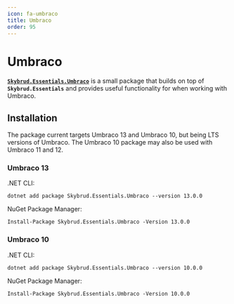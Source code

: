 ```yaml
---
icon: fa-umbraco
title: Umbraco
order: 95
---
```


# Umbraco

[**`Skybrud.Essentials.Umbraco`**](/skybrud.essentials.umbraco/) is a small package that builds on top of **`Skybrud.Essentials`** and provides useful functionality for when working with Umbraco. 

## Installation

The package current targets Umbraco 13 and Umbraco 10, but being LTS versions of Umbraco. The Umbraco 10 package may also be used with Umbraco 11 and 12.

### Umbraco 13

.NET CLI:

```
dotnet add package Skybrud.Essentials.Umbraco --version 13.0.0
```

NuGet Package Manager:

```
Install-Package Skybrud.Essentials.Umbraco -Version 13.0.0
```

### Umbraco 10

.NET CLI:

```
dotnet add package Skybrud.Essentials.Umbraco --version 10.0.0
```

NuGet Package Manager:

```
Install-Package Skybrud.Essentials.Umbraco -Version 10.0.0
```